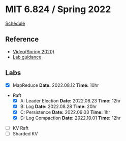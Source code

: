 # MIT 6.824 / Spring 2022

[Schedule](https://pdos.csail.mit.edu/6.824/schedule.html)

## Reference

- [Video(Spring 2020)](https://www.youtube.com/playlist?list=PLrw6a1wE39_tb2fErI4-WkMbsvGQk9_UB)
- [Lab guidance](https://pdos.csail.mit.edu/6.824/labs/guidance.html)

## Labs

- [x] MapReduce **Date:** 2022.08.12 **Time:** 10hr
- Raft
  - [x] A: Leader Election **Date:** 2022.08.23 **Time:** 12hr
  - [x] B: Log **Date:** 2022.08.28 **Time:** 20hr
  - [x] C: Persistence **Date:** 2022.09.03 **Time:** 1hr
  - [x] D: Log Compaction **Date:** 2022.10.01 **Time:** 12hr
- [ ] KV Raft
- [ ] Sharded KV
